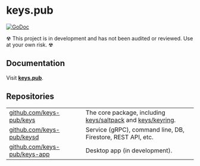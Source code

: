 # keys.pub

[![GoDoc](https://godoc.org/github.com/keys-pub/keysd?status.svg)](https://godoc.org/github.com/keys-pub/keysd)

☢ This project is in development and has not been audited or reviewed. Use at your own risk. ☢

## Documentation

Visit **[keys.pub](https://keys.pub)**.

## Repositories

|                                                                      |                                                                                                                                                                          |
| -------------------------------------------------------------------- | ------------------------------------------------------------------------------------------------------------------------------------------------------------------------ |
| [github.com/keys-pub/keys](https://github.com/keys-pub/keys)         | The core package, including [keys/saltpack](https://godoc.org/github.com/keys-pub/keys/saltpack) and [keys/keyring](https://godoc.org/github.com/keys-pub/keys/keyring). |
| [github.com/keys-pub/keysd](https://github.com/keys-pub/keysd)       | Service (gRPC), command line, DB, Firestore, REST API, etc.                                                                                                              |
| [github.com/keys-pub/keys-app](https://github.com/keys-pub/keys-app) | Desktop app (in development).                                                                                                                                            |
